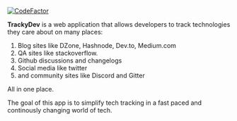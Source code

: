 [![CodeFactor](https://www.codefactor.io/repository/github/nafaabout/repo-tracker/badge)](https://www.codefactor.io/repository/github/nafaabout/repo-tracker)

**TrackyDev** is a web application that allows developers to track technologies they care about on many places:
1. Blog sites like DZone, Hashnode, Dev.to, Medium.com
2. QA sites like stackoverflow.
3. Github discussions and changelogs
4. Social media like twitter
5. and community sites like Discord and Gitter

All in one place.

The goal of this app is to simplify tech tracking in a fast paced and continously changing world of tech.
